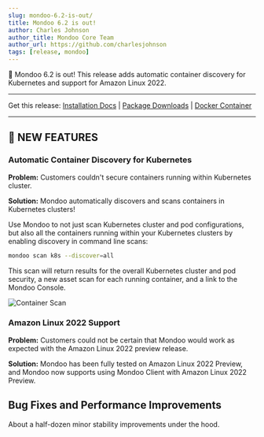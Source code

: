 ```yaml
---
slug: mondoo-6.2-is-out/
title: Mondoo 6.2 is out!
author: Charles Johnson
author_title: Mondoo Core Team
author_url: https://github.com/charlesjohnson
tags: [release, mondoo]
---
```


🥳 Mondoo 6.2 is out! This release adds automatic container discovery for Kubernetes and support for Amazon Linux 2022.

---

Get this release: [Installation Docs](/cnspec/) | [Package Downloads](https://releases.mondoo.com/mondoo/) | [Docker Container](https://hub.docker.com/r/mondoo/client)

---

## 🎉 NEW FEATURES

### Automatic Container Discovery for Kubernetes

**Problem:** Customers couldn't secure containers running within Kubernetes cluster.

**Solution:** Mondoo automatically discovers and scans containers in Kubernetes clusters!

Use Mondoo to not just scan Kubernetes cluster and pod configurations, but also all the containers running within your Kubernetes clusters by enabling discovery in command line scans:

```bash
mondoo scan k8s --discover=all
```

This scan will return results for the overall Kubernetes cluster and pod security, a new asset scan for each running container, and a link to the Mondoo Console.

![Container Scan](/img/releases/2022-06-14-mondoo-6.2-is-out/container_scan.png)

### Amazon Linux 2022 Support

**Problem:** Customers could not be certain that Mondoo would work as expected with the Amazon Linux 2022 preview release.

**Solution:** Mondoo has been fully tested on Amazon Linux 2022 Preview, and Mondoo now supports using Mondoo Client with Amazon Linux 2022 Preview.

## Bug Fixes and Performance Improvements

About a half-dozen minor stability improvements under the hood.

